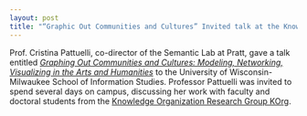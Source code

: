 ```yaml
---
layout: post
title: "“Graphic Out Communities and Cultures” Invited talk at the Knowledge Organization Research Group of University Wisconsin-Milwaukee School of Information Studies"
---
```


Prof. Cristina Pattuelli, co-director of the Semantic Lab at Pratt, gave a talk entitled [*Graphing Out Communities and Cultures: Modeling, Networking, Visualizing in the Arts and Humanities*](http://uwm.edu/informationstudies/event/korg-presentation-by-cristina-pattuelli/) to the University of Wisconsin- Milwaukee School of Information Studies. Professor Pattuelli was invited to spend several days on campus, discussing her work with faculty and doctoral students from the [Knowledge Organization Research Group KOrg](https://uwm.edu/informationstudies/tag/korg/).
